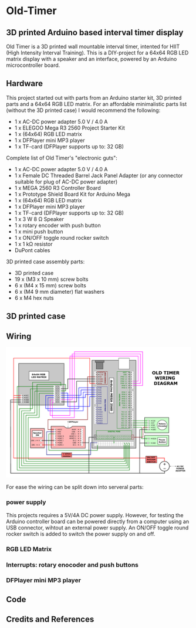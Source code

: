 # Old-Timer

## 3D printed Arduino based interval timer display
Old Timer is a 3D printed wall mountable interval timer, intented for HIIT (High Intensity Interval Training). This is a DIY-project for a 64x64 RGB LED matrix display with a speaker and an interface, powered by an Arduino microcontroller board.

## Hardware
This project started out with parts from an Arduino starter kit, 3D printed parts and a 64x64 RGB LED matrix. For an affordable minimalistic parts list (without the 3D printed case) I would recommend the following:

- 1 x AC-DC power adapter 5.0 V / 4.0 A  
- 1 x ELEGOO Mega R3 2560 Project Starter Kit 
- 1 x (64x64) RGB LED matrix
- 1 x DFPlayer mini MP3 player
- 1 x TF-card (DFPlayer supports up to: 32 GB)

Complete list of Old Timer's "electronic guts":

- 1 x AC-DC power adapter 5.0 V / 4.0 A  
- 1 x Female DC Threaded Barrel Jack Panel Adapter (or any connector suitable for plug of AC-DC power adapter)
- 1 x MEGA 2560 R3 Controller Board
- 1 x Prototype Shield Board Kit for Arduino Mega
- 1 x (64x64) RGB LED matrix 
- 1 x DFPlayer mini MP3 player
- 1 x TF-card (DFPlayer supports up to: 32 GB)
- 1 x 3 W 8 &Omega; Speaker 
- 1 x rotary encoder with push button
- 1 x mini push button
- 1 x ON/OFF toggle round rocker switch 
- 1 x 1 k&Omega; resistor
- DuPont cables

3D printed case assembly parts:

- 3D printed case 
- 19 x (M3 x 10 mm) screw bolts 
- 6 x (M4 x 15 mm) screw bolts
- 6 x (M4 9 mm diameter) flat washers 
- 6 x M4 hex nuts

## 3D printed case

## Wiring 

![Alt text](/Old_Timer_wiring_diagram.png "Old Timer wiring diagram")

For ease the wiring can be split down into serveral parts:

### power supply
This projects requires a 5V/4A DC power supply. However, for testing the Arduino controller board can be powered directly from a computer using an USB connector, wihtout an external power supply. An ON/OFF toggle round rocker switch is added to switch the power supply on and off. 

### RGB LED Matrix 


### Interrupts: rotary enocoder and push buttons

### DFPlayer mini MP3 player



## Code

## Credits and References
